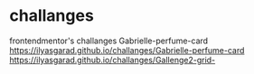 # challanges
frontendmentor's challanges
Gabrielle-perfume-card
 https://ilyasgarad.github.io/challanges/Gabrielle-perfume-card
 https://ilyasgarad.github.io/challanges/Gallenge2-grid-
